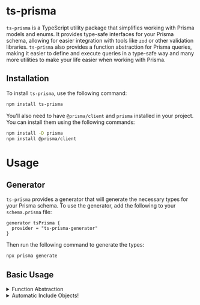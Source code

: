 # ts-prisma

`ts-prisma` is a TypeScript utility package that simplifies working with Prisma models and enums. It provides type-safe interfaces for your Prisma schema, allowing for easier integration with tools like `zod` or other validation libraries. `ts-prisma` also provides a function abstraction for Prisma queries, making it easier to define and execute queries in a type-safe way and many more utilities to make your life easier when working with Prisma.

## Installation

To install `ts-prisma`, use the following command:

```bash
npm install ts-prisma
```

You'll also need to have `@prisma/client` and `prisma` installed in your project. You can install them using the following commands:

```bash
npm install -D prisma
npm install @prisma/client
```

# Usage

## Generator

`ts-prisma` provides a generator that will generate the necessary types for your Prisma schema. To use the generator, add the following to your `schema.prisma` file:

```prisma
generator tsPrisma {
  provider = "ts-prisma-generator"
}
```

Then run the following command to generate the types:

```bash
npx prisma generate
```

## Basic Usage

<details>
<summary>Function Abstraction</summary>

## Function Abstraction!!

`ts-prisma` also provides a function abstraction for Prisma queries. This abstraction allows you to define your queries in a type-safe way and use them throughout your application if you need or want to have a simple way to define your queries, for example, when you have to execute it in a different context.

### Using the Function Abstraction

To make use of the function abstraction easier as possible, we have made it export TSPrisma namespace, which contains all the necessary types and functions to define your queries. Type assertion is needed because of [this issue](https://github.com/microsoft/TypeScript/issues/33014). Here's an example of how to define a query function using the function abstraction:

```typescript
import { TSPrisma } from '@prisma/client';

export async function db<
  N extends TSPrisma.AllModelNamesLowercase,
  M extends TSPrisma.AllPrismaMethodsLowercase,
  T extends TSPrisma.AllArgs[N][M],
>(
  modelName: N,
  operation: M,
  args: TSPrisma.Args<N, M, T>,
): Promise<TSPrisma.Result<N, M, T>> {
  return await (prisma[modelName][operation] as TSPrisma.Callable)(args) as never; // yes this Callable is needed because https://github.com/microsoft/TypeScript/issues/33014
}
```

It's really that simple! Now you can use the `db` function to execute your queries.
</details>

<details>
<summary>Automatic Include Objects!</summary>

## Automatic Include Objects!!

`ts-prisma` also provides a utility function to automatically include all your model's relationships. This function is useful when you want to include all relationships in your query without having to manually specify them each time, [really](https://github.com/prisma/prisma/issues/23088) Prisma? 😒

### Using the Automatic Include Function

To use the automatic include function, you can use the `TSPrisma` namespace. Here's an example of how to use the automatic include function:

```typescript
import { TSPrisma, PrismaClient } from '@prisma/client';

const prisma = new PrismaClient();

(async () => {
  const user = await TSPrisma.findUnique(prisma.user, {
    ...TSPrisma.Functions.getIncludesLowercase('user', 'findUnique'),
    where: { id: 1 },
  });

  console.log(user);
})();
```

The `getIncludesLowercase` function will automatically include all relationships for the specified model and method. You can then pass the result to the `findUnique` function to execute the query.

### Using the Automatic Include with Function Abstraction

You can also use the automatic include function with the function abstraction. Type assertion is needed because of [this issue](https://github.com/microsoft/TypeScript/issues/33014). Here's an example of how to use the automatic include function with the `db` function:

```typescript
import { TSPrisma } from '@prisma/client';

export async function db<
  N extends TSPrisma.AllModelNamesLowercase,
  M extends TSPrisma.AllPrismaMethodsLowercase,
  T extends TSPrisma.AllArgs[T][M],
>(
  modelName: N,
  operation: M,
  args: TSPrisma.Args<N, M, T>,
): Promise<TSPrisma.IncludesResult<N, M, T>> { // Result is now IncludesResult
  const newArgs = TSPrisma.Functions.computeArgs(args);
  return await (prisma[modelName][operation] as TSPrisma.Callable)(newArgs) as never; // yes this Callable is needed
}

(async () => {
  const user = await db('user', 'findUnique', {
    where: { id: 1 },
  });

  console.log(user.someObject);
```

<details>
<summary>Type Maps</summary>

## Type Maps!!

`ts-prisma` also provides a utility types for various use cases. Check the examples below to see how to use them.

### List of all Models

```typescript
import { TSPrisma } from '@prisma/client';

// List of all models and enums
type AllModels = TSPrisma.AllModelNames;

// even better, you can use the AllModelNamesLowercase to get the models in lowercase
type AllModelsLowercase = TSPrisma.AllModelNamesLowercase;
```

### Advanced Usage

For more advanced users, we've also provided some more complex types as well.

```typescript
import { TSPrisma } from '@prisma/client';

// List of all models and their methods
type AllModelsAndMethods = TSPrisma.TSPrismaModels;
/* 
{
  User: {
    FindUnique: {
      select: {
        ...
      }
    },
    ...
  },
  ...
}
*/

// All Prisma Clients of each model, useful for generating your own input types
type AllPrismaClients = TSPrisma.TSPrismaClients;

// And lastly, all payloads of each method of each model
type AllPayloads = TSPrisma.TSPrismaPayloads;
```
</details>

<details>
<summary>Raw Models and Enums</summary>

## Raw Models and Enums

### Defining a Prisma Schema

Before you can use `ts-prisma`, you'll need to define your Prisma schema. Below is an example schema using `User`, `Profile`, and `Post` models:

```prisma
// schema.prisma

generator client {
  provider = "prisma-client-js"
}

datasource db {
  provider = "postgresql"
  url      = env("DATABASE_URL")
}

generator tsPrisma {
  provider = "ts-prisma-generator"
}

model User {
  id       Int      @id @default(autoincrement())
  email    String   @unique
  name     String?

  profile  Profile?
  posts    Post[]
}

model Profile {
  id     Int     @id @default(autoincrement())
  bio    String?

  userId Int     @unique
  user   User    @relation(fields: [userId], references: [id])
}

model Post {
  id        Int      @id @default(autoincrement())
  title     String
  content   String?

  authorId  Int
  author    User      @relation(fields: [authorId], references: [id])
}
```

### Generating the Prisma Client

After defining your Prisma schema, you can generate the Prisma client using the `prisma generate` command:

```bash
npx prisma generate
```

### Retrieving Type-Safe Interfaces

Once you have generated the Prisma client, you can use `ts-prisma` to generate type-safe interfaces for your models and enums.

Here’s an example of how to generate types using `ts-prisma`:

```typescript
import { PrismaModels, PrismaEnums } from 'ts-prisma';
import { $Enums, Prisma } from '@prisma/client';

// Generate type-safe models and enums
export type Models = PrismaModels<Prisma.ModelName, Prisma.TypeMap>;
export type Enums = PrismaEnums<typeof $Enums>;

// Interfaces for specific models
export type User = Models['User'];
export type Profile = Models['Profile'];
export type Post = Models['Post'];
```

### Using the Generated Types

Once you have generated the types, you can use them throughout your application for type safety.

```typescript
const user: User = {
  id: 1,
  email: "user@example.com",
  name: "John Doe",
  profile: {
    id: 1,
    bio: "Software Developer",
    userId: 1,
  },
  posts: [
    {
      id: 1,
      title: "My first post",
      content: "This is the content of the first post",
      authorId: 1,
    },
  ],
};
```

## Clean Models

By default, `ts-prisma` generates models with all relationships included. If you want to generate models without relationships, you can use the `PrismaModelsClean` type.

```typescript
import { PrismaModelsClean } from 'ts-prisma';
import { Prisma } from '@prisma/client';

export type Models = PrismaModelsClean<Prisma.ModelName, Prisma.TypeMap>;

export type User = Models['User'];
export type Profile = Models['Profile'];

// now user and profile models do not have relationships
export type Test = User['profile'] // will throw an error
```

## Remove Model ID Fields

When generating models, you may want to remove the @id fields from the generated models. You can do this by using the `RemoveDBIds` utility type as shown below:

```prisma
model User {
  id       Int      @id @default(autoincrement())
  email    String   @unique
  name     String?

  profile  Profile?
}

model Profile {
  id     Int     @id @default(autoincrement())
  bio    String?

  userId Int     @unique
  user   User    @relation(fields: [userId], references: [id])
}
```

And then in your TypeScript code:

```typescript
import { PrismaModels, RemoveDBIds } from 'ts-prisma';
import { Prisma } from '@prisma/client';

export type Models = PrismaModels<Prisma.ModelName, Prisma.TypeMap>;

// Remove the id fields from the generated models
export type WithoutIdModels = RemoveDBIds<Models, 'id'>;
export type User = WithoutIdModels['User']; // User model without id field

// or

export type User = Models['User'];
export type UserWithoutId = RemoveDBIds<User, 'id'>; // User model without id field
```

## Circular References

When using relationships in your Prisma schema, you may encounter circular references between models. To handle this, your reference from a child model to a parent model should be named per the parent model's name, with the first letter in lowercase, and similarly named id field.

For example, in the schema below, the `Profile` model has a reference to the `User` model named `exampleUser` with its id `exampleUserId`.

This naming convention allows `ts-prisma` to generate the correct types for circular references.

```prisma
model ExampleUser {
  id       Int      @id @default(autoincrement())
  email    String   @unique
  name     String?

  profile  Profile?
}

model Profile {
  id     Int     @id @default(autoincrement())
  bio    String?

  exampleUserId Int     @unique // Reference id field named 'exampleUserId'
  exampleUser   User    @relation(fields: [exampleUserId], references: [id]) // Reference named 'exampleUser'
}
```

And then in your TypeScript code:

```typescript
import { PrismaModelsNonRecursive } from 'ts-prisma';
import { Prisma } from '@prisma/client';

export type Models = PrismaModelsNonRecursive<Prisma.ModelName, Prisma.TypeMap>;

export type ExampleUser = Models['ExampleUser'];

// now you cannot access the circular reference
export type Test = ExampleUser['profile']['exampleUser'] // will throw an error
```

### Remove relation id fields

Additionally, you can remove the relation id fields from the generated models by using the `PrismaModelsNonRecursive` type. Which just like the previous example, it will remove the relation fields from the generated models, but it will also remove the id fields from the relations.

```typescript
import { PrismaModelsNonRecursive } from 'ts-prisma';
import { Prisma } from '@prisma/client';

export type Models = PrismaModelsNonRecursive<Prisma.ModelName, Prisma.TypeMap, true>;

export type ExampleUser = Models['ExampleUser'];

// now you cannot access the circular reference nor its id
export type Test = ExampleUser['profile']['exampleUser'] // will throw an error
export type Test2 = ExampleUser['profile']['exampleUserId'] // will throw an error as well
```
</details>

## Contributing

Contributions are welcome! Please open an issue or submit a pull request if you have any ideas or improvements.

## License

This package is licensed under the Apache License 2.0 License.
